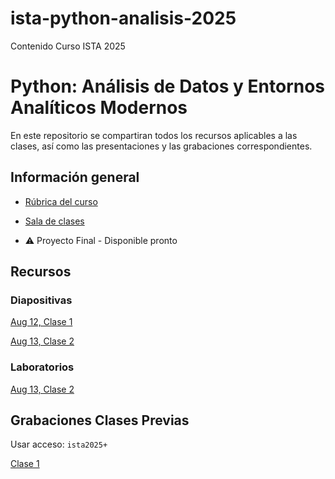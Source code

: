 # ista-python-analisis-2025
Contenido Curso ISTA 2025


# Python: Análisis de Datos y Entornos Analíticos Modernos

En este repositorio se compartiran todos los recursos aplicables a las clases, así como las presentaciones y las grabaciones correspondientes.

## Información general

- [Rúbrica del curso](./curso.pdf)

- [Sala de clases](https://us06web.zoom.us/meeting/register/tZAtfuqgrzMjHNw6VF0Bglyx_RmQp5DyuXnK)

- ⚠️ Proyecto Final - Disponible pronto

## Recursos

### Diapositivas
[Aug 12, Clase 1](./Clase%201%20-%20Intro%20Python.pdf)

[Aug 13, Clase 2](./Clase%202%20-%20Intro%20Python.pdf)

### Laboratorios
[Aug 13, Clase 2](./lab1_python_3_12_ejercicios_guiados.md)

## Grabaciones Clases Previas

Usar acceso: `ista2025+`

[Clase 1](https://us06web.zoom.us/rec/share/Xg_9rC5D2uF3cy6RwxDccMHaVoM7bEvvNir5RnUFY-5NzppK_lPXIiAWGJYThW5c.09rvb4XbB-t5-j4d)
